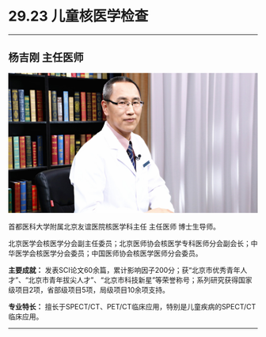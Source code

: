 # 29.23 儿童核医学检查

---

## 杨吉刚 主任医师

![1685943505630](image/c29_023/1685943505630.png)

首都医科大学附属北京友谊医院核医学科主任 主任医师 博士生导师。

北京医学会核医学分会副主任委员；北京医师协会核医学专科医师分会副会长；中华医学会核医学分会委员；中国医师协会核医学医师分会委员。

**主要成就：** 发表SCI论文60余篇，累计影响因子200分；获“北京市优秀青年人才”、“北京市青年拔尖人才”、“北京市科技新星”等荣誉称号；系列研究获得国家级项目2项，省部级项目5项，局级项目10余项支持。

**专业特长：** 擅长于SPECT/CT、PET/CT临床应用，特别是儿童疾病的SPECT/CT临床应用。

---
